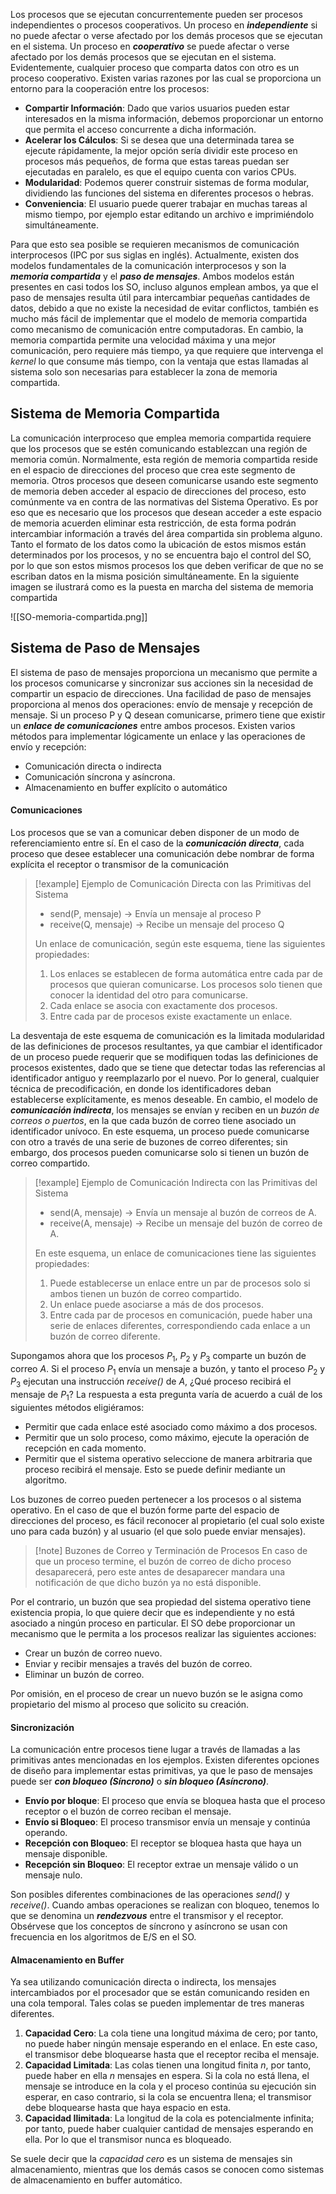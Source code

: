 Los procesos que se ejecutan concurrentemente pueden ser procesos independientes o procesos cooperativos. Un proceso en ***independiente*** si no puede afectar o verse afectado por los demás procesos que se ejecutan en el sistema. Un proceso en ***cooperativo*** se puede afectar o verse afectado por los demás procesos que se ejecutan en el sistema. Evidentemente, cualquier proceso que comparta datos con otro es un proceso cooperativo.
Existen varias razones por las cual se proporciona un entorno para la cooperación entre los procesos:

- **Compartir Información**: Dado que varios usuarios pueden estar interesados en la misma información, debemos proporcionar un entorno que permita el acceso concurrente a dicha información.
- **Acelerar los Cálculos**: Si se desea que una determinada tarea se ejecute rápidamente, la mejor opción sería dividir este proceso en procesos más pequeños, de forma que estas tareas puedan ser ejecutadas en paralelo, es que el equipo cuenta con varios CPUs.
- **Modularidad**: Podemos querer construir sistemas de forma modular, dividiendo las funciones del sistema en diferentes procesos o hebras.
- **Conveniencia**: El usuario puede querer trabajar en muchas tareas al mismo tiempo, por ejemplo estar editando un archivo e imprimiéndolo simultáneamente.

Para que esto sea posible se requieren mecanismos de comunicación interprocesos (IPC por sus siglas en inglés). Actualmente, existen dos modelos fundamentales de la comunicación interprocesos y son la ***memoria compartida*** y el ***paso de mensajes***.
Ambos modelos están presentes en casi todos los SO, incluso algunos emplean ambos, ya que el paso de mensajes resulta útil para intercambiar pequeñas cantidades de datos, debido a que no existe la necesidad de evitar conflictos, también es mucho más fácil de implementar que el modelo de memoria compartida como mecanismo de comunicación entre computadoras. En cambio, la memoria compartida permite una velocidad máxima y una mejor comunicación, pero requiere más tiempo, ya que requiere que intervenga el *kernel* lo que consume más tiempo, con la ventaja que estas llamadas al sistema solo son necesarias para establecer la zona de memoria compartida.

## Sistema de Memoria Compartida

La comunicación interproceso que emplea memoria compartida requiere que los procesos que se estén comunicando establezcan una región de memoria común. Normalmente, esta región de memoria compartida reside en el espacio de direcciones del proceso que crea este segmento de memoria. Otros procesos que deseen comunicarse usando este segmento de memoria deben acceder al espacio de direcciones del proceso, esto comúnmente va en contra de las normativas del Sistema Operativo. Es por eso que es necesario que los procesos que desean acceder a este espacio de memoria acuerden eliminar esta restricción, de esta forma podrán intercambiar información a través del área compartida sin problema alguno. Tanto el formato de los datos como la ubicación de estos mismos están determinados por los procesos, y no se encuentra bajo el control del SO, por lo que son estos mismos procesos los que deben verificar de que no se escriban datos en la misma posición simultáneamente.
En la siguiente imagen se ilustrará como es la puesta en marcha del sistema de memoria compartida

![[SO-memoria-compartida.png]]

## Sistema de Paso de Mensajes

El sistema de paso de mensajes proporciona un mecanismo que permite a los procesos comunicarse y sincronizar sus acciones sin la necesidad de compartir un espacio de direcciones. Una facilidad de paso de mensajes proporciona al menos dos operaciones: envío de mensaje y recepción de mensaje.
Si un proceso P y Q desean comunicarse, primero tiene que existir un ***enlace de comunicaciones*** entre ambos procesos. Existen varios métodos para implementar lógicamente un enlace y las operaciones de envío y recepción:

- Comunicación directa o indirecta
- Comunicación síncrona y asíncrona.
- Almacenamiento en buffer explícito o automático

#### Comunicaciones

Los procesos que se van a comunicar deben disponer de un modo de referenciamiento entre sí. En el caso de la ***comunicación directa***, cada proceso que desee establecer una comunicación debe nombrar de forma explícita el receptor o transmisor de la comunicación

>[!example] Ejemplo de Comunicación Directa con las Primitivas del Sistema
>- send(P, mensaje) -> Envía un mensaje al proceso P
>- receive(Q, mensaje) -> Recibe un mensaje del proceso Q
>
>Un enlace de comunicación, según este esquema, tiene las siguientes propiedades:
>
>1. Los enlaces se establecen de forma automática entre cada par de procesos que quieran comunicarse. Los procesos solo tienen que conocer la identidad del otro para comunicarse.
>2. Cada enlace se asocia con exactamente dos procesos.
>3. Entre cada par de procesos existe exactamente un enlace.

La desventaja de este esquema de comunicación es la limitada modularidad de las definiciones de procesos resultantes, ya que cambiar el identificador de un proceso puede requerir que se modifiquen todas las definiciones de procesos existentes, dado que se tiene que detectar todas las referencias al identificador antiguo y reemplazarlo por el nuevo. Por lo general, cualquier técnica de precodificación, en donde los identificadores deban establecerse explícitamente, es menos deseable.
En cambio, el modelo de ***comunicación indirecta***, los mensajes se envían y reciben en un *buzón de correos o puertos*, en la que cada buzón de correo tiene asociado un identificador unívoco. En este esquema, un proceso puede comunicarse con otro a través de una serie de buzones de correo diferentes; sin embargo, dos procesos pueden comunicarse solo si tienen un buzón de correo compartido.

>[!example] Ejemplo de Comunicación Indirecta con las Primitivas del Sistema
>- send(A, mensaje) -> Envía un mensaje al buzón de correos de A.
>- receive(A, mensaje) -> Recibe un mensaje del buzón de correo de A.
>
>En este esquema, un enlace de comunicaciones tiene las siguientes propiedades:
>
>1. Puede establecerse un enlace entre un par de procesos solo si ambos tienen un buzón de correo compartido.
>2. Un enlace puede asociarse a más de dos procesos.
>3. Entre cada par de procesos en comunicación, puede haber una serie de enlaces diferentes, correspondiendo cada enlace a un buzón de correo diferente.

Supongamos ahora que los procesos $P_1$, $P_2$ y $P_3$ comparte un buzón de correo $A$. Si el proceso $P_1$ envía un mensaje a buzón, y tanto el proceso $P_2$ y $P_3$ ejecutan una instrucción *receive()* de $A$, ¿Qué proceso recibirá el mensaje de $P_1$? La respuesta a esta pregunta varía de acuerdo a cuál de los siguientes métodos eligiéramos:

- Permitir que cada enlace esté asociado como máximo a dos procesos.
- Permitir que un solo proceso, como máximo, ejecute la operación de recepción en cada momento.
- Permitir que el sistema operativo seleccione de manera arbitraria que proceso recibirá el mensaje. Esto se puede definir mediante un algoritmo.

Los buzones de correo pueden pertenecer a los procesos o al sistema operativo. En el caso de que el buzón forme parte del espacio de direcciones del proceso, es fácil reconocer al propietario (el cual solo existe uno para cada buzón) y al usuario (el que solo puede enviar mensajes).

>[!note] Buzones de Correo y Terminación de Procesos
>En caso de que un proceso termine, el buzón de correo de dicho proceso desaparecerá, pero este antes de desaparecer mandara una notificación de que dicho buzón ya no está disponible.

Por el contrario, un buzón que sea propiedad del sistema operativo tiene existencia propia, lo que quiere decir que es independiente y no está asociado a ningún proceso en particular. El SO debe proporcionar un mecanismo que le permita a los procesos realizar las siguientes acciones:
- Crear un buzón de correo nuevo.
- Enviar y recibir mensajes a través del buzón de correo.
- Eliminar un buzón de correo.

Por omisión, en el proceso de crear un nuevo buzón se le asigna como propietario del mismo al proceso que solicito su creación.

#### Sincronización

La comunicación entre procesos tiene lugar a través de llamadas a las primitivas antes mencionadas en los ejemplos. Existen diferentes opciones de diseño para implementar estas primitivas, ya que le paso de mensajes puede ser ***con bloqueo (Síncrono)*** o ***sin bloqueo (Asíncrono)***.

- **Envío por bloque**: El proceso que envía se bloquea hasta que el proceso receptor o el buzón de correo reciban el mensaje.
- **Envío si Bloqueo**: El proceso transmisor envía un mensaje y continúa operando.
- **Recepción con Bloqueo**: El receptor se bloquea hasta que haya un mensaje disponible.
- **Recepción sin Bloqueo**: El receptor extrae un mensaje válido o un mensaje nulo.

Son posibles diferentes combinaciones de las operaciones *send()* y *receive()*. Cuando ambas operaciones se realizan con bloqueo, tenemos lo que se denomina un ***rendezvous*** entre el transmisor y el receptor.
Obsérvese que los conceptos de síncrono y asíncrono se usan con frecuencia en los algoritmos de E/S en el SO.

#### Almacenamiento en Buffer

Ya sea utilizando comunicación directa o indirecta, los mensajes intercambiados por el procesador que se están comunicando residen en una cola temporal. Tales colas se pueden implementar de tres maneras diferentes.

1. **Capacidad Cero**: La cola tiene una longitud máxima de cero; por tanto, no puede haber ningún mensaje esperando en el enlace. En este caso, el transmisor debe bloquearse hasta que el receptor reciba el mensaje.
2. **Capacidad Limitada**: Las colas tienen una longitud finita $n$, por tanto, puede haber en ella $n$ mensajes en espera. Si la cola no está llena, el mensaje se introduce en la cola y el proceso continúa su ejecución sin esperar, en caso contrario, si la cola se encuentra llena; el transmisor debe bloquearse hasta que haya espacio en esta.
3. **Capacidad Ilimitada**: La longitud de la cola es potencialmente infinita; por tanto, puede haber cualquier cantidad de mensajes esperando en ella. Por lo que el transmisor nunca es bloqueado.

Se suele decir que la *capacidad cero* es un sistema de mensajes sin almacenamiento, mientras que los demás casos se conocen como sistemas de almacenamiento en buffer automático.